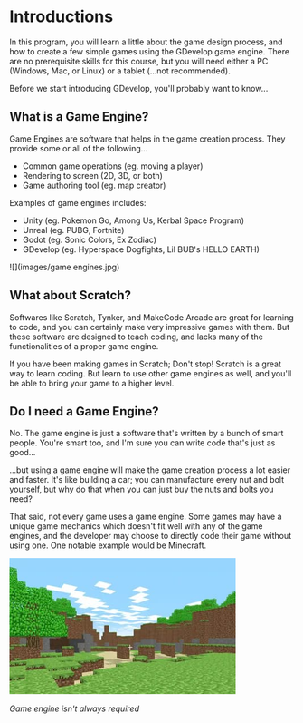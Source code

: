 # Introductions

In this program, you will learn a little about the game design process, and how to create a few simple games using the GDevelop game engine.
There are no prerequisite skills for this course, but you will need either a PC (Windows, Mac, or Linux) or a tablet (...not recommended).

Before we start introducing GDevelop, you'll probably want to know...

## What is a Game Engine?

Game Engines are software that helps in the game creation process. They provide some or all of the following...

* Common game operations (eg. moving a player)
* Rendering to screen (2D, 3D, or both)
* Game authoring tool (eg. map creator)

Examples of game engines includes:

* Unity (eg. Pokemon Go, Among Us, Kerbal Space Program)
* Unreal (eg. PUBG, Fortnite)
* Godot (eg. Sonic Colors, Ex Zodiac)
* GDevelop (eg. Hyperspace Dogfights, Lil BUB's HELLO EARTH)

![](images/game engines.jpg)

## What about Scratch?

Softwares like Scratch, Tynker, and MakeCode Arcade are great for learning to code, and you can certainly make very impressive games with them.
But these software are designed to teach coding, and lacks many of the functionalities of a proper game engine.

If you have been making games in Scratch; Don't stop! Scratch is a great way to learn coding.
But learn to use other game engines as well, and you'll be able to bring your game to a higher level.

## Do I need a Game Engine?

No. The game engine is just a software that's written by a bunch of smart people.
You're smart too, and I'm sure you can write code that's just as good...

...but using a game engine will make the game creation process a lot easier and faster.
It's like building a car; you can manufacture every nut and bolt yourself, but why do that when you can just buy the nuts and bolts you need?

That said, not every game uses a game engine.
Some games may have a unique game mechanics which doesn't fit well with any of the game engines, and the developer may choose to directly code their game without using one.
One notable example would be Minecraft.

![](images/minecraft.jpg)

*Game engine isn't always required*

